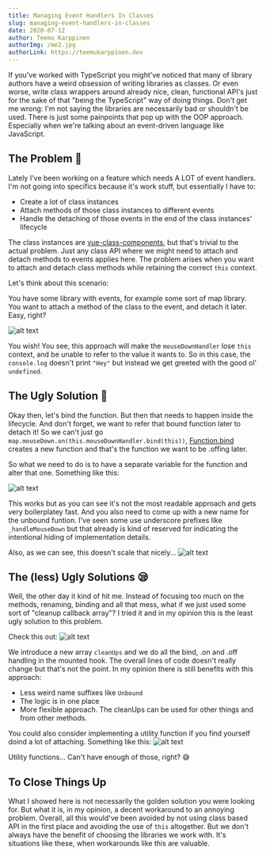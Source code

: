 ```yaml
---
title: Managing Event Handlers In Classes
slug: managing-event-handlers-in-classes
date: 2020-07-12
author: Teemu Karppinen
authorImg: /me2.jpg
authorLink: https://teemukarppinen.dev
---
```


If you've worked with TypeScript you might've noticed that many of library authors have a weird obsession of writing libraries as classes. Or even worse, write class wrappers around already nice, clean, functional API's just for the sake of that "being the TypeScript" way of doing things. Don't get me wrong: I'm not saying the libraries are necessarily bad or shouldn't be used. There is just some painpoints that pop up with the OOP approach. Especially when we're talking about an event-driven language like JavaScript.

## The Problem 😬

Lately I've been working on a feature which needs A LOT of event handlers. I'm not going into specifics because it's work stuff, but essentially I have to:

- Create a lot of class instances
- Attach methods of those class instances to different events
- Handle the detaching of those events in the end of the class instances' lifecycle

The class instances are [vue-class-components](https://class-component.vuejs.org/), but that's trivial to the actual problem. Just any class API where we might need to attach and detach methods to events applies here. The problem arises when you want to attach and detach class methods while retaining the correct ```this``` context.

Let's think about this scenario:

You have some library with events, for example some sort of map library. You want to attach a method of the class to the event, and detach it later. Easy, right?

![alt text](/badbind.PNG "This will lose THIS")

You wish! You see, this approach will make the ```mouseDownHandler``` lose ```this``` context, and be unable to refer to the value it wants to. So in this case, the ```console.log``` doesn't print ```"Hey"``` but instead we get greeted with the good ol' ```undefined```.

## The Ugly Solution 🤮

Okay then, let's bind the function. But then that needs to happen inside the lifecycle. And don't forget, we want to refer that bound function later to detach it! So we can't just go ```map.mouseDown.on(this.mouseDownHandler.bind(this))```, [Function.bind](https://developer.mozilla.org/en-US/docs/Web/JavaScript/Reference/Global_Objects/Function/bind) creates a new function and that's the function we want to be .offing later.

So what we need to do is to have a separate variable for the function and alter that one. Something like this:

![alt text](/uglybind.PNG "Works, but is ugly")

This works but as you can see it's not the most readable approach and gets very boilerplatey fast. And you also need to come up with a new name for the unbound funtion. I've seen some use underscore prefixes like ```_handleMouseDown``` but that already is kind of reserved for indicating the intentional hiding of implementation details.

Also, as we can see, this doesn't scale that nicely...
![alt text](/ugliestbind.PNG "Works, but there is soo much code")

## The (less) Ugly Solutions 😪

Well, the other day it kind of hit me. Instead of focusing too much on the methods, renaming, binding and all that mess, what if we just used some sort of "cleanup callback array"? I tried it and in my opinion this is the least ugly solution to this problem.

Check this out:
![alt text](/prettybind.PNG "Works, and is much cleaner to look at")

We introduce a new array ```cleanUps``` and we do all the bind, .on and .off handling in the mounted hook. The overall lines of code doesn't really change but that's not the point. In my opinion there is still benefits with this approach:

- Less weird name suffixes like ```Unbound```
- The logic is in one place
- More flexible approach. The cleanUps can be used for other things and from other methods.

You could also consider implementing a utility function if you find yourself doind a lot of attaching. Something like this:
![alt text](/fancybind.PNG "Everything is nicer when you use a function")

Utility functions... Can't have enough of those, right? 😅

## To Close Things Up 

What I showed here is not necessarily the golden solution you were looking for. But what it is, in my opinion, a decent workaround to an annoying problem. Overall, all this would've been avoided by not using class based API in the first place and avoiding the use of ```this``` altogether. But we don't always have the benefit of choosing the libraries we work with. It's situations like these, when workarounds like this are valuable.

